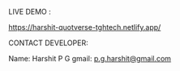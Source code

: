 LIVE DEMO :

https://harshit-quotverse-tghtech.netlify.app/

CONTACT DEVELOPER:

Name: Harshit P G
gmail: p.g.harshit@gmail.com
